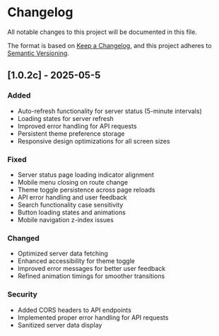 # Changelog

All notable changes to this project will be documented in this file.

The format is based on [Keep a Changelog](https://keepachangelog.com/en/1.0.0/),
and this project adheres to [Semantic Versioning](https://semver.org/spec/v2.0.0.html).

## [1.0.2c] - 2025-05-5

### Added
- Auto-refresh functionality for server status (5-minute intervals)
- Loading states for server refresh
- Improved error handling for API requests
- Persistent theme preference storage
- Responsive design optimizations for all screen sizes

### Fixed
- Server status page loading indicator alignment
- Mobile menu closing on route change
- Theme toggle persistence across page reloads
- API error handling and user feedback
- Search functionality case sensitivity
- Button loading states and animations
- Mobile navigation z-index issues

### Changed
- Optimized server data fetching
- Enhanced accessibility for theme toggle
- Improved error messages for better user feedback
- Refined animation timings for smoother transitions

### Security
- Added CORS headers to API endpoints
- Implemented proper error handling for API requests
- Sanitized server data display